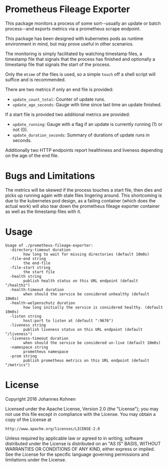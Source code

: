# Prometheus Fileage Exporter 
This package monitors a process of some sort--usually an update or batch process--and
exports metrics via a prometheus scrape endpoint.

This package has been designed with kubernetes pods as runtime environment in mind, but
may prove useful in other scenarios.

The monitoring is simply facilitated by watching timestamp files, a timestamp file that
signals that the process has finished and optionally a timestamp file that signals the
start of the process.

Only the `mtime` of the files is used, so a simple `touch` off a shell script will suffice
and is recommended.

There are two metrics if only an end file is provided:

 *  `update_count_total`: Counter of update runs.
 *  `update_age_seconds`: Gauge with time since last time an update finished.

If a start file is provided two additional metrics are provided:

 *  `update_running`: Gauge with a flag if an update is currently running (1) or not (0).
 *  `update_duration_seconds`: Summary of durations of update runs in seconds.

Additionally two HTTP endpoints report healthiness and liveness depending
on the age of the end file.

# Bugs and Limitations

The metrics will be skewed if the process touches a start file, then dies and picks up
running again with stale files lingering around. This shortcoming is due to the
kubernetes pod design, as a failing container (which does the actual work) will also tear
down the prometheus fileage exporter container as well as the timestamp files with it.

# Usage

```
Usage of ./prometheus-fileage-exporter:
  -directory-timeout duration
    	how long to wait for missing directories (default 10m0s)
  -file-end string
    	the end-file
  -file-start string
    	the start file
  -health string
    	publish health status on this URL endpoint (default "/healthz")
  -health-timeout duration
    	when should the service be considered unhealthy (default 10m0s)
  -health-welpenschutz duration
    	how long initially the service is considered healthy. (default 10m0s)
  -listen string
    	host:port to listen at (default ":9676")
  -liveness string
    	publish liveness status on this URL endpoint (default "/liveness")
  -liveness-timeout duration
    	when should the service be considered un-live (default 10m0s)
  -namespace string
    	prometheus namespace
  -prom string
    	publish prometheus metrics on this URL endpoint (default "/metrics")
```

# License
Copyright 2016 Johannes Kohnen

Licensed under the Apache License, Version 2.0 (the "License");
you may not use this file except in compliance with the License.
You may obtain a copy of the License at

    http://www.apache.org/licenses/LICENSE-2.0

Unless required by applicable law or agreed to in writing, software
distributed under the License is distributed on an "AS IS" BASIS,
WITHOUT WARRANTIES OR CONDITIONS OF ANY KIND, either express or implied.
See the License for the specific language governing permissions and
limitations under the License.

